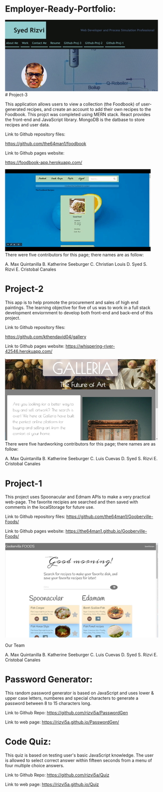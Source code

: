 # Employer-Ready-Portfolio:
<img src="assets/images/Employer-Ready-portfolio.png" alt="Employer-Ready-portfolio Picture>/img">  
# Project-3

This application allows users to view a collection (the Foodbook) of user-generated recipes, and create an account to add their own recipes to the Foodbook. This projct was completed using MERN stack. React provides the front-end and JavaScript library. MongoDB is the datbase to store recipes and user data.

Link to Github repository files: 

https://github.com/the64man1/foodbook

Link to Github pages website: 

https://foodbook-app.herokuapp.com/

 <img src="assets/images/project-3.gif" alt="project-3 Picture>/img"> 
There were five contributors for this page; there names are as follow:

A. Max Quintanilla
B. Katherine Seeburger
C. Christian Louis
D. Syed S. Rizvi
E. Cristobal Canales


# Project-2

This app is to help promote the procurement and sales of high end paintings. The learning objective for five of us was to work in a full stack development enviornment to develop both front-end and back-end of this project.

Link to Github repository files: 

https://github.com/kthendavid04/gallery

Link to Github pages website: 
https://whispering-river-42546.herokuapp.com/

 <img src="assets/images/project-2.png" alt="project-2 Picture>/img"> 
There were five hardworking contributors for this page; there names are as follow:

A. Max Quintanilla
B. Katherine Seeburger
C. Luis Cuevas
D. Syed S. Rizvi
E. Cristobal Canales

# Project-1

This project uses Spoonacular and Edmam APIs to make a very practical web-page. The favorite recipies are searched and then saved with comments in the localStorage for future use.

Link to Github repository files: https://github.com/the64man1/Gooberville-Foods/

Link to Github pages website: https://the64man1.github.io/Gooberville-Foods/

<img src="assets/images/Project-1.png" alt="project-1 Picture>/img"> 


Our Team

A. Max Quintanilla
B. Katherine Seeburger
C. Luis Cuevas
D. Syed S. Rizvi
E. Cristobal Canales

# Password Generator:

This random password generator is based on JavaScript and uses lower & upper case letters, numberes and special characters to generate a password between 8 to 15 characters long.

Link to Github Repo: https://github.com/rizvi5a/PasswordGen

Link to web page: https://rizvi5a.github.io/PasswordGen/

<!-- <img src="assets/images/Password-Generator.png" alt="Password Generator Picture>/img">   -->

# Code Quiz:

This quiz is based on testing user's basic JavaScript knowledge. The user is allowed to select correct answer within fifteen seconds from a menu of four multiple choice answers. 

Link to Github Repo: https://github.com/rizvi5a/Quiz

Link to web page: https://rizvi5a.github.io/Quiz

<!-- <img src="assets/images/Code-Quiz.png" alt="Code Quiz Picture>/img"> -->
